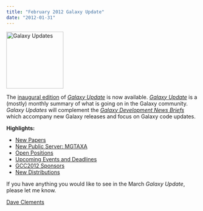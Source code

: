 ```yaml
---
title: "February 2012 Galaxy Update"
date: "2012-01-31"
---
```

<div class='right'><a href='/src/galaxy-updates/2012-02/index.md'><img src="/src/images/logos/GalaxyUpdate200.png" alt="Galaxy Updates" width=150 /></a></div>

The [inaugural edition](/src/galaxy-updates/2012-02/index.md) of *[Galaxy Update](/galaxy-updates/)* is now available.  *[Galaxy Update](/galaxy-updates/)* is a (mostly) monthly summary of what is going on in the Galaxy community.  *Galaxy Updates* will complement the *[Galaxy Development News Briefs](/docs/)* which accompany new Galaxy releases and focus on Galaxy code updates.

**Highlights:**

* [New Papers](/src/galaxy-updates/2012-02/index.md#new-papers)
* [New Public Server: MGTAXA](/src/galaxy-updates/2012-02/index.md#new-public-server-mgtaxa)
* [Open Positions](/src/galaxy-updates/2012-02/index.md#whos-hiring)
* [Upcoming Events and Deadlines](/src/galaxy-updates/2012-02/index.md#upcoming-events-and-deadlines)
* [GCC2012 Sponsors](/src/galaxy-updates/2012-02/index.md#gcc2012-sponsors)
* [New Distributions](/src/galaxy-updates/2012-02/index.md#new-distributions)

If you have anything you would like to see in the March *Galaxy Update*, please let me know.

[Dave Clements](/people/dave-clements/)
